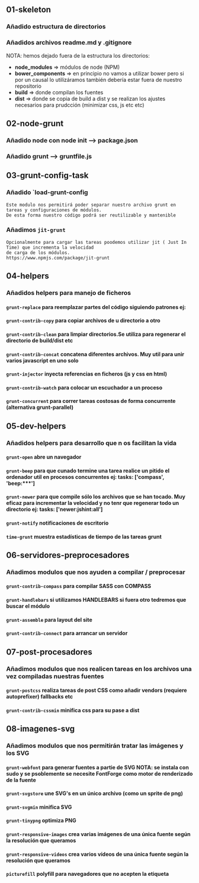 
## 01-skeleton
### Añadido estructura de directorios
### Añadidos archivos readme.md y .gitignore
NOTA: hemos dejado fuera de la estructura los directorios:

* **node_modules** => módulos de node (NPM)
* **bower_components** => en principio no vamos a utilizar bower pero si por un causal lo utilizáramos también debería estar fuera de nuestro repositorio
* **build** => donde compilan los fuentes
* **dist** => donde se copia de build a dist y se realizan los ajustes necesarios para prudcción (minimizar css, js etc etc)


## 02-node-grunt
### Añadido node con node init --> package.json
### Añadido grunt --> gruntfile.js

## 03-grunt-config-task
### Añadido  `load-grunt-config 
    Este modulo nos permitirá poder separar nuestro archivo grunt en tareas y configuraciones de módulos.
    De esta forma nuestro código podrá ser reutilizable y mantenible
### Añadimos `jit-grunt`
    Opcionalmente para cargar las tareas poodemos utilizar jit ( Just In Time) que incrementa la velocidad
    de carga de los módulos.
    https://www.npmjs.com/package/jit-grunt
    
## 04-helpers
### Añadidos helpers para manejo de ficheros
#### `grunt-replace` para reemplazar partes del código siguiendo patrones ej:
#### `grunt-contrib-copy` para copiar archivos de u directorio a otro
#### `grunt-contrib-clean` para limpiar directorios.Se utiliza para regenerar el directorio de build/dist etc
#### `grunt-contrib-concat` concatena diferentes archivos. Muy util para unir varios javascript en uno solo
#### `grunt-injector` inyecta referencias en ficheros (js y css en html)
#### `grunt-contrib-watch` para colocar un escuchador a un proceso
#### `grunt-concurrent` para correr tareas costosas de forma concurrente  (alternativa grunt-parallel)


## 05-dev-helpers
### Añadidos helpers para desarrollo que n os facilitan la vida
#### `grunt-open` abre un navegador
#### `grunt-beep` para que cunado termine una tarea realice un pitido el ordenador util en procesos concurrentes  ej:  tasks: ['compass', 'beep:***']
####  `grunt-newer` para que compile sólo los archivos que se han tocado. Muy eficaz para incrementar la velocidad y no tenr que regenerar todo un directorio ej:  tasks: ['newer:jshint:all']
#### `grunt-notify` notificaciones de escritorio
#### `time-grunt`  muestra estadísticas de tiempo de las tareas grunt

## 06-servidores-preprocesadores
### Añadimos modulos que nos ayuden a compilar /  preprocesar
#### `grunt-contrib-compass` para compilar SASS con COMPASS
#### `grunt-handlebars` si utilizamos HANDLEBARS si fuera otro tedremos que buscar el módulo
#### `grunt-assemble` para layout del site
#### `grunt-contrib-connect` para arrancar un servidor

## 07-post-procesadores
### Añadimos modulos que nos realicen tareas en los archivos una vez compiladas nuestras fuentes
#### `grunt-postcss` realiza tareas de post CSS como añadir vendors (requiere autoprefixer) fallbacks etc
#### `grunt-contrib-cssmin` minifica css para su pase a dist

## 08-imagenes-svg
### Añadimos modulos que nos permitirán tratar las imágenes y los SVG
#### `grunt-webfont` para generar fuentes a partie de SVG NOTA: se instala con sudo y se psoblemente se necesite FontForge como motor de renderizado de la fuente
#### `grunt-svgstore` une SVG's en un único archivo (como un sprite de png)
#### `grunt-svgmin` minifica SVG
#### `grunt-tinypng` optimiza PNG
#### `grunt-responsive-images` crea varias imágenes de una única fuente según la resolución que queramos
#### `grunt-responsive-videos` crea varios vídeos de una única fuente según la resolución que queramos
####  `picturefill` polyfill para navegadores que no acepten la etiqueta <picture> 



